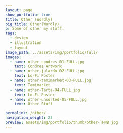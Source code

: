 ```yaml
---
layout: page
show_portfolio: true
title: Other (Wordly)
big_title: Other(Wordly)
p: Some of other my stuff.
tags:
  - design
  - illustration
  - layout
image_path: ../assets/img/portfolio/full/
images:
  - name: other-condres-01-FULL.jpg
    text: Condres Artwork
  - name: other-julardo-02-FULL.jpg
    text: Lo-Fi Poster
  - name: other-tamimarket-03-FULL.jpg
    text: Tamimarket
  - name: other-Tarta-04-FULL.jpg
    text: Lo-Fi Poster
  - name: other-unsorted-05-FULL.jpg
    text: Other Stuff

permalink: /other/
navigation_weight: 23
preview: assets/img/portfolio/thumb/other-THMB.jpg
---
```


